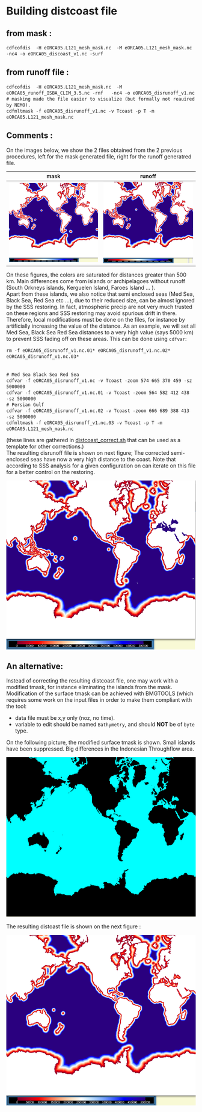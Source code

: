 # Building distcoast file
## from mask :

   ```
   cdfcofdis  -H eORCA05.L121_mesh_mask.nc  -M eORCA05.L121_mesh_mask.nc -nc4 -o eORCA05_discoast_v1.nc -surf
   ```


## from runoff file :

   ```
   cdfcofdis  -H eORCA05.L121_mesh_mask.nc  -M eORCA05_runoff_ISBA_CLIM_3.5.nc -rnf   -nc4 -o eORCA05_disrunoff_v1.nc 
   # masking made the file easier to visualize (but formally not reauired by NEMO). 
   cdfmltmask -f eORCA05_disrunoff_v1.nc -v Tcoast -p T -m eORCA05.L121_mesh_mask.nc
   ```

## Comments :

On the images below, we show the 2 files obtained from the 2 previous procedures, left for the mask generated file, right for the runoff generatred file.

mask | runoff
:---:|:---------------:|
![](./distcoast.png) | ![](./disrunoff.png)

On these figures, the colors are saturated for distances greater than 500 km. Main differences come from islands or archipelagoes without runoff 
(South Orkneys islands, Kerguelen Island, Faroes Island ... ).    
Apart from these islands, we also notice that semi enclosed seas (Med Sea, Black Sea, Red Sea etc ...), due to their reduced size, can be almost ignored by the SSS
restoring. In fact, atmospheric precip are not very much trusted on these regions and SSS restoring may avoid spurious drift in there. Therefore, local
modifications must be done on the files, for instance by artificially increasing the value of the distance.  As an example, we will set all Med Sea, Black Sea Red Sea distances to a very high value (says 5000 km) to prevent SSS fading off on these areas. This can be done using `cdfvar`:

```
rm -f eORCA05_disrunoff_v1.nc.01* eORCA05_disrunoff_v1.nc.02* eORCA05_disrunoff_v1.nc.03*


# Med Sea Black Sea Red Sea
cdfvar -f eORCA05_disrunoff_v1.nc -v Tcoast -zoom 574 665 370 459 -sz 5000000 
cdfvar -f eORCA05_disrunoff_v1.nc.01 -v Tcoast -zoom 564 582 412 438  -sz 5000000 
# Persian Gulf
cdfvar -f eORCA05_disrunoff_v1.nc.02 -v Tcoast -zoom 666 689 388 413  -sz 5000000 
cdfmltmask -f eORCA05_disrunoff_v1.nc.03 -v Tcoast -p T -m eORCA05.L121_mesh_mask.nc

```

(these lines are gathered in [distcoast_correct.sh](./distcoast_correct.sh) that can be used as a template for other corrections.)  
The resulting disrunoff file is shown on next figure; The corrected semi-enclosed seas have now a very high distance to the coast.  Note that
according to SSS analysis for a given configuration on can iterate on this file for a better control on the restoring.


![](./disrunoff_v2.png)

## An alternative:
Instead of correcting the resulting distcoast file, one may work with a modified tmask, for instance eliminating the islands from the mask.
Modification of the surface tmask can be achieved with BMGTOOLS (which requires some work on the input files in order to make them compliant
with the tool:
  * data file must be x,y only (noz, no time).
  * variable to edit should be named `Bathymetry`, and should **NOT** be of `byte` type.

On the following picture, the modified surface tmask is shown. Small islands have been suppressed. Big differences in the Indonesian Throughflow area.

![](Modified_tmask.png)

The resulting distoast file is shown on the next figure :

![](distcoast_modif.png)
